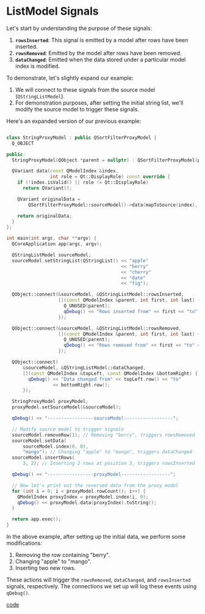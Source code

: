 # ListModel Signals
Let's start by understanding the purpose of these signals:

1. **`rowsInserted`**: This signal is emitted by a model after rows have been inserted.
2. **`rowsRemoved`**: Emitted by the model after rows have been removed.
3. **`dataChanged`**: Emitted when the data stored under a particular model index is modified.

To demonstrate, let's slightly expand our example:

1. We will connect to these signals from the source model (`QStringListModel`).
2. For demonstration purposes, after setting the initial string list, we'll modify the source model to trigger these signals.

Here's an expanded version of our previous example:

```cpp

class StringProxyModel : public QSortFilterProxyModel {
  Q_OBJECT

public:
  StringProxyModel(QObject *parent = nullptr) : QSortFilterProxyModel(parent) {}

  QVariant data(const QModelIndex &index,
                int role = Qt::DisplayRole) const override {
    if (!index.isValid() || role != Qt::DisplayRole)
      return QVariant();

    QVariant originalData =
        QSortFilterProxyModel::sourceModel()->data(mapToSource(index), role);

    return originalData;
  }
};

int main(int argc, char **argv) {
  QCoreApplication app(argc, argv);

  QStringListModel sourceModel;
  sourceModel.setStringList(QStringList() << "apple"
                                          << "berry"
                                          << "cherry"
                                          << "date"
                                          << "fig");

  QObject::connect(&sourceModel, &QStringListModel::rowsInserted,
                   [](const QModelIndex &parent, int first, int last) {
                     Q_UNUSED(parent);
                     qDebug() << "Rows inserted from" << first << "to" << last;
                   });

  QObject::connect(&sourceModel, &QStringListModel::rowsRemoved,
                   [](const QModelIndex &parent, int first, int last) {
                     Q_UNUSED(parent);
                     qDebug() << "Rows removed from" << first << "to" << last;
                   });

  QObject::connect(
      &sourceModel, &QStringListModel::dataChanged,
      [](const QModelIndex &topLeft, const QModelIndex &bottomRight) {
        qDebug() << "Data changed from" << topLeft.row() << "to"
                 << bottomRight.row();
      });

  StringProxyModel proxyModel;
  proxyModel.setSourceModel(&sourceModel);

  qDebug() << "-----------------sourceModel------------------";

  // Modify source model to trigger signals
  sourceModel.removeRow(1); // Removing "berry", triggers rowsRemoved
  sourceModel.setData(
      sourceModel.index(0, 0),
      "mango"); // Changing "apple" to "mango", triggers dataChanged
  sourceModel.insertRows(
      3, 2); // Inserting 2 rows at position 3, triggers rowsInserted

  qDebug() << "-----------------proxyModel------------------";

  // Now let's print out the reversed data from the proxy model
  for (int i = 0; i < proxyModel.rowCount(); i++) {
    QModelIndex proxyIndex = proxyModel.index(i, 0);
    qDebug() << proxyModel.data(proxyIndex).toString();
  }

  return app.exec();
}
```

In the above example, after setting up the initial data, we perform some modifications:

1. Removing the row containing "berry".
2. Changing "apple" to "mango".
3. Inserting two new rows.

These actions will trigger the `rowsRemoved`, `dataChanged`, and `rowsInserted` signals, respectively. The connections we set up will log these events using `qDebug()`.



[code](../src/rowsInserted_rowsRemoved_dataChanged.cpp)
